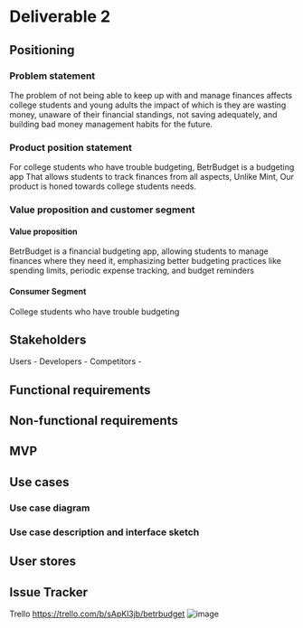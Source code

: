 # Deliverable 2

## Positioning

### Problem statement
The problem of not being able to keep up with and manage finances affects college students and young adults the impact of which is they are wasting money, unaware of their financial standings, not saving adequately, and building bad money management habits for the future. 

### Product position statement
For college students who have trouble budgeting, BetrBudget is a budgeting app
That allows students to track finances from all aspects, Unlike Mint, Our product is honed towards college students needs.

### Value proposition and customer segment

#### Value proposition
BetrBudget is a financial budgeting app, allowing students to manage finances where they need it, emphasizing better budgeting practices like spending limits,
periodic expense tracking, and budget reminders
#### Consumer Segment
College students who have trouble budgeting

## Stakeholders
Users - 
Developers - 
Competitors - 

## Functional requirements

## Non-functional requirements

## MVP

## Use cases

### Use case diagram

### Use case description and interface sketch

## User stores

## Issue Tracker
Trello
https://trello.com/b/sApKl3jb/betrbudget
![image](https://user-images.githubusercontent.com/98447606/153776787-b10106a3-3a13-4f0e-a0c2-3893cc3f300d.png)

